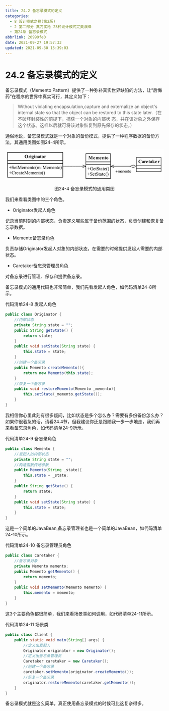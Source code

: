 ```yaml
---
title: 24.2 备忘录模式的定义
categories:
  - 8 设计模式之禅(第2版)
  - 2 第二部分 真刀实枪 23种设计模式完美演绎
  - 第24章 备忘录模式
abbrlink: 20999fe0
date: 2021-09-27 19:57:33
updated: 2021-09-30 15:39:03
---
```

# 24.2 备忘录模式的定义
备忘录模式（Memento Pattern）提供了一种弥补真实世界缺陷的方法，让“后悔药”在程序的世界中真实可行，其定义如下：

> Without violating encapsulation,capture and externalize an object's internal state so that the object can be restored to this state later.（在不破坏封装性的前提下，捕获一个对象的内部状 态，并在该对象之外保存这个状态。这样以后就可将该对象恢复到原先保存的状态。）

通俗地说，备忘录模式就是一个对象的备份模式，提供了一种程序数据的备份方法，其通用类图如图24-4所示。

![image-20210929235311072](https://raw.githubusercontent.com/lanlan2017/images/master/Blog/Sum/20210929235311.png)

<center>图24-4 备忘录模式的通用类图</center>

我们来看看类图中的三个角色。
- Originator发起人角色

记录当前时刻的内部状态，负责定义哪些属于备份范围的状态，负责创建和恢复备忘录数据。
- Memento备忘录角色

负责存储Originator发起人对象的内部状态，在需要的时候提供发起人需要的内部状态。

- Caretaker备忘录管理员角色

对备忘录进行管理、保存和提供备忘录。

备忘录模式的通用代码也非常简单，我们先看发起人角色，如代码清单24-8所示。

代码清单24-8 发起人角色
```java
public class Originator {
    //内部状态
    private String state = "";
    public String getState() {
        return state;
    }
    public void setState(String state) {
        this.state = state;
    }
    //创建一个备忘录
    public Memento createMemento(){
        return new Memento(this.state);
    }
    //恢复一个备忘录
    public void restoreMemento(Memento _memento){
        this.setState(_memento.getState());
    }
}
```
我相信你心里此刻有很多疑问，比如状态是多个怎么办？需要有多份备份怎么办？如果你很着急的话，请看24.4节，但我建议你还是跟随我一步一步地走，我们再来看备忘录角色，如代码清单24-9所示。

代码清单24-9 备忘录角色
```java
public class Memento {
    //发起人的内部状态
    private String state = "";
    //构造函数传递参数
    public Memento(String _state){
        this.state = _state;
    }
    public String getState() {
        return state;
    }
    public void setState(String state) {
        this.state = state;
    }
}
```

这是一个简单的JavaBean,备忘录管理者也是一个简单的JavaBean，如代码清单24-10所示。

代码清单24-10 备忘录管理员角色
```java
public class Caretaker {
    //备忘录对象
    private Memento memento;
    public Memento getMemento() {
        return memento;
    }
    public void setMemento(Memento memento) {
        this.memento = memento;
    }
}
```
这3个主要角色都很简单，我们来看场景类如何调用，如代码清单24-11所示。

代码清单24-11 场景类
```java
public class Client {
    public static void main(String[] args) {
        //定义出发起人
        Originator originator = new Originator();
        //定义出备忘录管理员
        Caretaker caretaker = new Caretaker();
        //创建一个备忘录
        caretaker.setMemento(originator.createMemento());
        //恢复一个备忘录
        originator.restoreMemento(caretaker.getMemento());
    }
}
```
备忘录模式就是这么简单，真正使用备忘录模式的时候可比这复杂得多。

